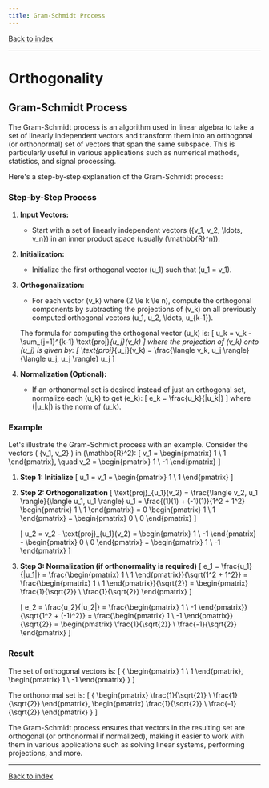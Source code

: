 ```yaml
---
title: Gram-Schmidt Process
---
```


[Back to index](index.html)

---
# Orthogonality
## Gram-Schmidt Process

The Gram-Schmidt process is an algorithm used in linear algebra to take a set of linearly independent vectors and transform them into an orthogonal (or orthonormal) set of vectors that span the same subspace. This is particularly useful in various applications such as numerical methods, statistics, and signal processing.

Here's a step-by-step explanation of the Gram-Schmidt process:

### Step-by-Step Process

1. **Input Vectors:**
   - Start with a set of linearly independent vectors \(\{v_1, v_2, \ldots, v_n\}\) in an inner product space (usually \(\mathbb{R}^n\)).

2. **Initialization:**
   - Initialize the first orthogonal vector \(u_1\) such that \(u_1 = v_1\).

3. **Orthogonalization:**
   - For each vector \(v_k\) where \(2 \le k \le n\), compute the orthogonal components by subtracting the projections of \(v_k\) on all previously computed orthogonal vectors \(u_1, u_2, \ldots, u_{k-1}\).

   The formula for computing the orthogonal vector \(u_k\) is:
   \[
   u_k = v_k - \sum_{j=1}^{k-1} \text{proj}_{u_j}(v_k)
   \]
   where the projection of \(v_k\) onto \(u_j\) is given by:
   \[
   \text{proj}_{u_j}(v_k) = \frac{\langle v_k, u_j \rangle}{\langle u_j, u_j \rangle} u_j
   \]

4. **Normalization (Optional):**
   - If an orthonormal set is desired instead of just an orthogonal set, normalize each \(u_k\) to get \(e_k\):
   \[
   e_k = \frac{u_k}{\|u_k\|}
   \]
   where \(\|u_k\|\) is the norm of \(u_k\).

### Example

Let's illustrate the Gram-Schmidt process with an example. Consider the vectors \( \{v_1, v_2\} \) in \(\mathbb{R}^2\):
\[
v_1 = \begin{pmatrix} 1 \\ 1 \end{pmatrix}, \quad v_2 = \begin{pmatrix} 1 \\ -1 \end{pmatrix}
\]

1. **Step 1: Initialize**
   \[
   u_1 = v_1 = \begin{pmatrix} 1 \\ 1 \end{pmatrix}
   \]

2. **Step 2: Orthogonalization**
   \[
   \text{proj}_{u_1}(v_2) = \frac{\langle v_2, u_1 \rangle}{\langle u_1, u_1 \rangle} u_1 = \frac{(1)(1) + (-1)(1)}{1^2 + 1^2} \begin{pmatrix} 1 \\ 1 \end{pmatrix} = 0 \begin{pmatrix} 1 \\ 1 \end{pmatrix} = \begin{pmatrix} 0 \\ 0 \end{pmatrix}
   \]

   \[
   u_2 = v_2 - \text{proj}_{u_1}(v_2) = \begin{pmatrix} 1 \\ -1 \end{pmatrix} - \begin{pmatrix} 0 \\ 0 \end{pmatrix} = \begin{pmatrix} 1 \\ -1 \end{pmatrix}
   \]

3. **Step 3: Normalization (if orthonormality is required)**
   \[
   e_1 = \frac{u_1}{\|u_1\|} = \frac{\begin{pmatrix} 1 \\ 1 \end{pmatrix}}{\sqrt{1^2 + 1^2}} = \frac{\begin{pmatrix} 1 \\ 1 \end{pmatrix}}{\sqrt{2}} = \begin{pmatrix} \frac{1}{\sqrt{2}} \\ \frac{1}{\sqrt{2}} \end{pmatrix}
   \]

   \[
   e_2 = \frac{u_2}{\|u_2\|} = \frac{\begin{pmatrix} 1 \\ -1 \end{pmatrix}}{\sqrt{1^2 + (-1)^2}} = \frac{\begin{pmatrix} 1 \\ -1 \end{pmatrix}}{\sqrt{2}} = \begin{pmatrix} \frac{1}{\sqrt{2}} \\ \frac{-1}{\sqrt{2}} \end{pmatrix}
   \]

### Result

The set of orthogonal vectors is:
\[
\{ \begin{pmatrix} 1 \\ 1 \end{pmatrix}, \begin{pmatrix} 1 \\ -1 \end{pmatrix} \}
\]

The orthonormal set is:
\[
\{ \begin{pmatrix} \frac{1}{\sqrt{2}} \\ \frac{1}{\sqrt{2}} \end{pmatrix}, \begin{pmatrix} \frac{1}{\sqrt{2}} \\ \frac{-1}{\sqrt{2}} \end{pmatrix} \}
\]

The Gram-Schmidt process ensures that vectors in the resulting set are orthogonal (or orthonormal if normalized), making it easier to work with them in various applications such as solving linear systems, performing projections, and more.

---
[Back to index](index.html)
